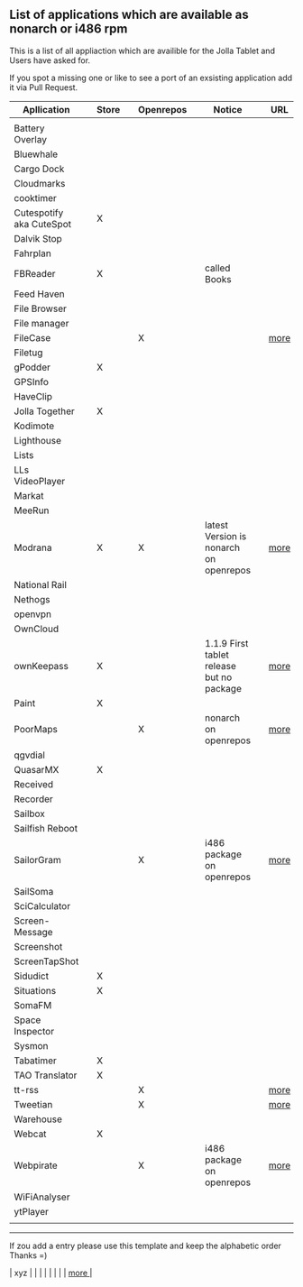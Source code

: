 
## List of applications which are available as nonarch or i486 rpm

This is a list of all appliaction which are availible for the Jolla Tablet and Users have asked for.

If you spot a missing one or like to see a port of an exsisting application add it via Pull Request. 


| Apllication     |   | Store |   | Openrepos |   | Notice                    |   | URL                  |
|-----------------|---|-------|---|-----------|---|---------------------------|---|----------------------|
|                 |   |       |   |           |   |                           |   |                      |
| Battery Overlay |   |       |   |           |   |                           |   |                      |
| Bluewhale       |   |       |   |           |   |                           |   |                      |
| Cargo Dock      |   |       |   |           |   |                           |   |                      |
| Cloudmarks      |   |       |   |           |   |                           |   |                      |
| cooktimer		  |   |       |   |           |   |                           |   |                      |
| Cutespotify  aka CuteSpot    |   | X     |   |           |   |                           |   |                      |
| Dalvik Stop     |   |       |   |           |   |                           |   |                      |
| Fahrplan        |   |       |   |           |   |                           |   |                      |
| FBReader        |   | X     |   |           |   | called Books              |   |                      |
| Feed Haven      |   |       |   |           |   |                           |   |                      |
| File Browser    |   |       |   |           |   |                           |   |                      |
| File manager    |   |       |   |           |   |                           |   |                      |
| FileCase        |   |       |   | X         |   |                           |   | [ more ](https://openrepos.net/content/cepiperez/filecase-0)                     |
| Filetug         |   |       |   |           |   |                           |   |                      |
| gPodder         |   | X     |   |           |   |                           |   |                      |
| GPSInfo         |   |       |   |           |   |                           |   |                      |
| HaveClip        |   |       |   |           |   |                           |   |                      |
| Jolla Together  |   | X     |   |           |   |                           |   |                      |
| Kodimote        |   |       |   |           |   |                           |   |                      |
| Lighthouse  	  |   |       |   |           |   |                           |   |                      |
| Lists           |   |       |   |           |   |                           |   |                      |
| LLs VideoPlayer |   |       |   |           |   |                           |   |                      |
| Markat          |   |       |   |           |   |                           |   |                      |
| MeeRun          |   |       |   |           |   |                           |   |                      |
| Modrana         |   | X     |   | X         |   | latest Version is nonarch on openrepos |   | [ more ](https://openrepos.net/content/martink/modrana-0)                     |
| National Rail   |   |       |   |           |   |                           |   |                      |
| Nethogs         |   |       |   |           |   |                           |   |                      |
| openvpn         |   |       |   |           |   |                           |   |                      |
| OwnCloud        |   |       |   |           |   |                           |   |                      |
| ownKeepass	  |   | X     |   |           |   | 1.1.9 First tablet release but no package |   | [ more ](https://openrepos.net/content/jobe/ownkeepass)                     |
| Paint           |   | X     |   |           |   |                           |   |                      |
| PoorMaps        |   |       |   | X         |   | nonarch on openrepos      |   | [ more ](https://openrepos.net/content/otsaloma/poor-maps)                     |
| qgvdial         |   |       |   |           |   |                           |   |                      |
| QuasarMX        |   | X     |   |           |   |                           |   |                      |
| Received        |   |       |   |           |   |                           |   |                      |
| Recorder        |   |       |   |           |   |                           |   |                      |
| Sailbox         |   |       |   |           |   |                           |   |                      |
| Sailfish Reboot         |   |       |   |           |   |                           |   |                      |
| SailorGram      |   |       |   | X         |   | i486 package on openrepos |   | [ more ](https://openrepos.net/content/dax/sailorgram)                      |
| SailSoma        |   |       |   |           |   |                           |   |                      |
| SciCalculator   |   |       |   |           |   |                           |   |                      |
| Screen-Message  |   |       |   |           |   |                           |   |                      |
| Screenshot      |   |       |   |           |   |                           |   |                      |
| ScreenTapShot   |   |       |   |           |   |                           |   |                      |
| Sidudict        |   | X     |   |           |   |                           |   |                      |
| Situations      |   | X     |   |           |   |                           |   |                      |
| SomaFM          |   |       |   |           |   |                           |   |                      |
| Space Inspector |   |       |   |           |   |                           |   |                      |
| Sysmon          |   |       |   |           |   |                           |   |                      |
| Tabatimer       |   | X     |   |           |   |                           |   |                      |
| TAO Translator  |   | X     |   |           |   |                           |   |                      |
| tt-rss		  |   |       |   | X         |   |                           |   | [ more ](https://openrepos.net/content/cnlpete/ttrss-tiny-tiny-rss-reader-jolla)                     |
| Tweetian        |   |       |   | X         |   |                           |   | [ more ](https://openrepos.net/content/veskuh/tweetian-sailfish-os)                     |
| Warehouse       |   |       |   |           |   |                           |   |                      |
| Webcat		  |   | X     |   |           |   |                           |   |                      |
| Webpirate       |   |       |   | X         |   | i486 package on openrepos |   | [ more ](https://openrepos.net/content/dax/webpirate)                      |
| WiFiAnalyser	  |   |       |   |           |   |                           |   |                      |
| ytPlayer        |   |       |   |           |   |                           |   |                      |
|                 |   |       |   |           |   |                           |   |                      |

---

If zou add a entry please use this template and keep the alphabetic order Thanks =)

| xyz             |   |       |   |           |   |                           |   | [ more ](http://example.com)                     |
